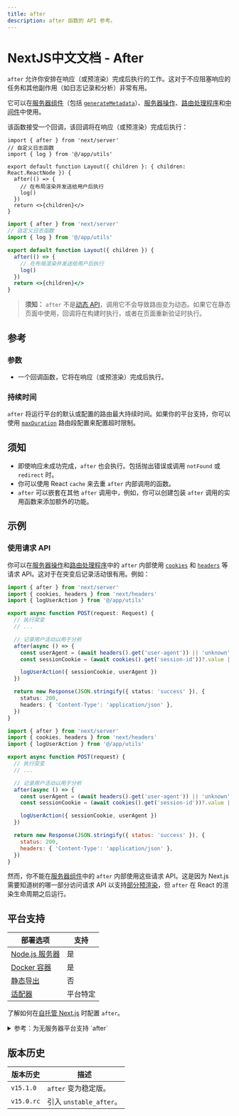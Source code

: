 ```yaml
---
title: after
description: after 函数的 API 参考。
---
```


# NextJS中文文档 - After

`after` 允许你安排在响应（或预渲染）完成后执行的工作。这对于不应阻塞响应的任务和其他副作用（如日志记录和分析）非常有用。

它可以在[服务器组件](/nextjs-cn/app/building-your-application/rendering/server-components)（包括 [`generateMetadata`](/nextjs-cn/app/api-reference/functions/generate-metadata)）、[服务器操作](/nextjs-cn/app/building-your-application/data-fetching/server-actions-and-mutations)、[路由处理程序](/nextjs-cn/app/building-your-application/routing/route-handlers)和[中间件](/nextjs-cn/app/building-your-application/routing/middleware)中使用。

该函数接受一个回调，该回调将在响应（或预渲染）完成后执行：

```tsx switcher
import { after } from 'next/server'
// 自定义日志函数
import { log } from '@/app/utils'

export default function Layout({ children }: { children: React.ReactNode }) {
  after(() => {
    // 在布局渲染并发送给用户后执行
    log()
  })
  return <>{children}</>
}
```

```jsx switcher
import { after } from 'next/server'
// 自定义日志函数
import { log } from '@/app/utils'

export default function Layout({ children }) {
  after(() => {
    // 在布局渲染并发送给用户后执行
    log()
  })
  return <>{children}</>
}
```

> **须知：** `after` 不是[动态 API](/nextjs-cn/app/building-your-application/rendering/server-components#dynamic-apis)，调用它不会导致路由变为动态。如果它在静态页面中使用，回调将在构建时执行，或者在页面重新验证时执行。

## 参考

### 参数

- 一个回调函数，它将在响应（或预渲染）完成后执行。

### 持续时间

`after` 将运行平台的默认或配置的路由最大持续时间。如果你的平台支持，你可以使用 [`maxDuration`](/nextjs-cn/app/api-reference/file-conventions/route-segment-config#maxduration) 路由段配置来配置超时限制。

## 须知

- 即使响应未成功完成，`after` 也会执行。包括抛出错误或调用 `notFound` 或 `redirect` 时。
- 你可以使用 React `cache` 来去重 `after` 内部调用的函数。
- `after` 可以嵌套在其他 `after` 调用中，例如，你可以创建包装 `after` 调用的实用函数来添加额外的功能。

## 示例

### 使用请求 API

你可以在[服务器操作](/nextjs-cn/app/building-your-application/data-fetching/server-actions-and-mutations)和[路由处理程序](/nextjs-cn/app/api-reference/file-conventions/route)中的 `after` 内部使用 [`cookies`](/nextjs-cn/app/api-reference/functions/cookies) 和 [`headers`](/nextjs-cn/app/api-reference/functions/headers) 等请求 API。这对于在突变后记录活动很有用。例如：

```ts highlight={2,9} switcher
import { after } from 'next/server'
import { cookies, headers } from 'next/headers'
import { logUserAction } from '@/app/utils'

export async function POST(request: Request) {
  // 执行突变
  // ...

  // 记录用户活动以用于分析
  after(async () => {
    const userAgent = (await headers().get('user-agent')) || 'unknown'
    const sessionCookie = (await cookies().get('session-id'))?.value || 'anonymous'

    logUserAction({ sessionCookie, userAgent })
  })

  return new Response(JSON.stringify({ status: 'success' }), {
    status: 200,
    headers: { 'Content-Type': 'application/json' },
  })
}
```

```js highlight={2,9} switcher
import { after } from 'next/server'
import { cookies, headers } from 'next/headers'
import { logUserAction } from '@/app/utils'

export async function POST(request) {
  // 执行突变
  // ...

  // 记录用户活动以用于分析
  after(async () => {
    const userAgent = (await headers().get('user-agent')) || 'unknown'
    const sessionCookie = (await cookies().get('session-id'))?.value || 'anonymous'

    logUserAction({ sessionCookie, userAgent })
  })

  return new Response(JSON.stringify({ status: 'success' }), {
    status: 200,
    headers: { 'Content-Type': 'application/json' },
  })
}
```

然而，你不能在[服务器组件](/nextjs-cn/app/building-your-application/rendering/server-components)中的 `after` 内部使用这些请求 API。这是因为 Next.js 需要知道树的哪一部分访问请求 API 以支持[部分预渲染](/nextjs-cn/app/getting-started/partial-prerendering)，但 `after` 在 React 的渲染生命周期之后运行。

## 平台支持

| 部署选项                                                                 | 支持     |
| ------------------------------------------------------------------------ | -------- |
| [Node.js 服务器](/nextjs-cn/app/getting-started/deploying#nodejs-server) | 是       |
| [Docker 容器](/nextjs-cn/app/getting-started/deploying#docker)           | 是       |
| [静态导出](/nextjs-cn/app/getting-started/deploying#static-export)       | 否       |
| [适配器](/nextjs-cn/app/getting-started/deploying#adapters)              | 平台特定 |

了解如何在[自托管 Next.js]() 时配置 `after`。

<details id="after-serverless">
  <summary>参考：为无服务器平台支持 `after`</summary>
  在无服务器上下文中使用 `after` 需要在响应发送后等待异步任务完成。在 Next.js 和 Vercel 中，这是通过一个名为 `waitUntil(promise)` 的原语实现的，它会延长无服务器调用的生命周期，直到传递给 [`waitUntil`](https://vercel.com/docs/functions/functions-api-reference#waituntil) 的所有 promise 都已解决。

如果你希望用户能够运行 `after`，你将必须提供你自己的 `waitUntil` 实现，其行为类似。

当调用 `after` 时，Next.js 将像这样访问 `waitUntil`：

```jsx
const RequestContext = globalThis[Symbol.for('@next/request-context')]
const contextValue = RequestContext?.get()
const waitUntil = contextValue?.waitUntil
```

这意味着 `globalThis[Symbol.for('@next/request-context')]` 应该包含这样的一个对象：

```tsx
type NextRequestContext = {
  get(): NextRequestContextValue | undefined
}

type NextRequestContextValue = {
  waitUntil?: (promise: Promise<any>) => void
}
```

以下是实现示例。

```tsx
import { AsyncLocalStorage } from 'node:async_hooks'

const RequestContextStorage = new AsyncLocalStorage<NextRequestContextValue>()

// 定义并注入 next.js 将使用的访问器
const RequestContext: NextRequestContext = {
  get() {
    return RequestContextStorage.getStore()
  },
}
globalThis[Symbol.for('@next/request-context')] = RequestContext

const handler = (req, res) => {
  const contextValue = { waitUntil: YOUR_WAITUNTIL }
  // 提供值
  return RequestContextStorage.run(contextValue, () => nextJsHandler(req, res))
}
```

</details>

## 版本历史

| 版本历史   | 描述                    |
| ---------- | ----------------------- |
| `v15.1.0`  | `after` 变为稳定版。    |
| `v15.0.rc` | 引入 `unstable_after`。 |
